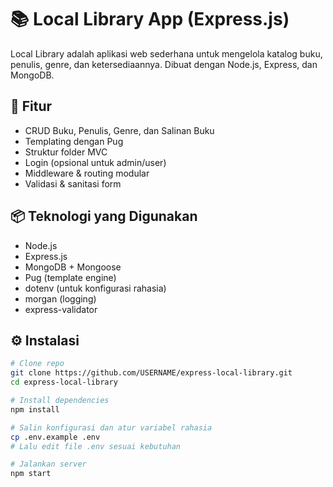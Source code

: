 # 📚 Local Library App (Express.js)

Local Library adalah aplikasi web sederhana untuk mengelola katalog buku, penulis, genre, dan ketersediaannya. Dibuat dengan Node.js, Express, dan MongoDB.

## 🚀 Fitur

- CRUD Buku, Penulis, Genre, dan Salinan Buku
- Templating dengan Pug
- Struktur folder MVC
- Login (opsional untuk admin/user)
- Middleware & routing modular
- Validasi & sanitasi form

## 📦 Teknologi yang Digunakan

- Node.js
- Express.js
- MongoDB + Mongoose
- Pug (template engine)
- dotenv (untuk konfigurasi rahasia)
- morgan (logging)
- express-validator

## ⚙️ Instalasi

```bash
# Clone repo
git clone https://github.com/USERNAME/express-local-library.git
cd express-local-library

# Install dependencies
npm install

# Salin konfigurasi dan atur variabel rahasia
cp .env.example .env
# Lalu edit file .env sesuai kebutuhan

# Jalankan server
npm start
